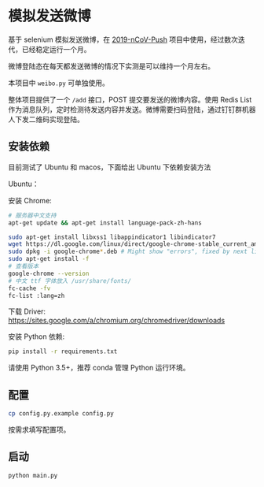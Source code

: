 # 模拟发送微博

基于 selenium 模拟发送微博，在 [2019-nCoV-Push](https://github.com/wangke0809/2019-nCoV-Push) 项目中使用，经过数次迭代，已经稳定运行一个月。

微博登陆态在每天都发送微博的情况下实测是可以维持一个月左右。

本项目中 `weibo.py` 可单独使用。

整体项目提供了一个 `/add` 接口，POST 提交要发送的微博内容。使用 Redis List 作为消息队列，定时检测待发送内容并发送。微博需要扫码登陆，通过钉钉群机器人下发二维码实现登陆。

## 安装依赖

目前测试了 Ubuntu 和 macos，下面给出 Ubuntu 下依赖安装方法

Ubuntu：

安装 Chrome:

```bash
# 服务器中文支持
apt-get update && apt-get install language-pack-zh-hans 

sudo apt-get install libxss1 libappindicator1 libindicator7
wget https://dl.google.com/linux/direct/google-chrome-stable_current_amd64.deb
sudo dpkg -i google-chrome*.deb # Might show "errors", fixed by next line
sudo apt-get install -f
# 查看版本
google-chrome --version
# 中文 ttf 字体放入 /usr/share/fonts/
fc-cache -fv
fc-list :lang=zh
```

下载 Driver: https://sites.google.com/a/chromium.org/chromedriver/downloads

安装 Python 依赖:

```bash
pip install -r requirements.txt
```

请使用 Python 3.5+，推荐 conda 管理 Python 运行环境。

## 配置

```bash
cp config.py.example config.py
```

按需求填写配置项。

## 启动

```bash
python main.py
```
